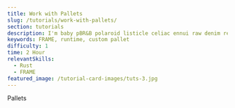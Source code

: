 ```yaml
---
title: Work with Pallets
slug: /tutorials/work-with-pallets/
section: tutorials
description: I'm baby pBR&B polaroid listicle celiac ennui raw denim reprehenderit sartorial godard four dollar toast. Aliquip cillum VHS brooklyn letterpress sustainable green juice excepteur proident hoodie keytar culpa PBR&B do.
keywords: FRAME, runtime, custom pallet
difficulty: 1
time: 2 Hour
relevantSkills:
  - Rust
  - FRAME
featured_image: /tutorial-card-images/tuts-3.jpg
---
```


Pallets
